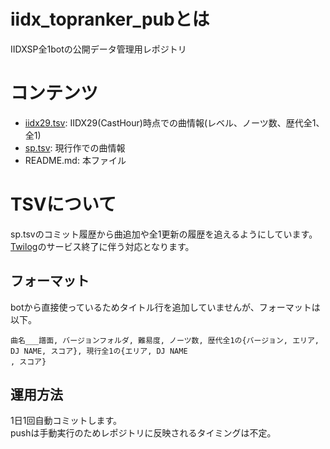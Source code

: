 # iidx_topranker_pubとは
IIDXSP全1botの公開データ管理用レポジトリ

# コンテンツ
- [iidx29.tsv](https://github.com/dj-kata/iidx_topranker_pub/blob/main/iidx29.tsv): IIDX29(CastHour)時点での曲情報(レベル、ノーツ数、歴代全1、全1)
- [sp.tsv](https://github.com/dj-kata/iidx_topranker_pub/blob/main/sp.tsv): 現行作での曲情報
- README.md: 本ファイル

# TSVについて
sp.tsvのコミット履歴から曲追加や全1更新の履歴を追えるようにしています。  
[Twilog](https://twilog.org/iidx_topranker)のサービス終了に伴う対応となります。

## フォーマット
botから直接使っているためタイトル行を追加していませんが、フォーマットは以下。
```
曲名___譜面, バージョンフォルダ, 難易度, ノーツ数, 歴代全1の{バージョン, エリア, DJ NAME, スコア}, 現行全1の{エリア, DJ NAME
, スコア}
```

## 運用方法
1日1回自動コミットします。  
pushは手動実行のためレポジトリに反映されるタイミングは不定。
